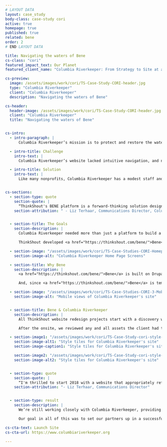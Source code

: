 ```yaml
---
# LAYOUT DATA
layout: case_study
body-class: case-study cori
active: true
homepage: true
published: true
related: bene
order: 2
# END LAYOUT DATA

title: Navigating the waters of Bene
cs-class: "cori"
featured_impact_text: Our Planet
featured_client_name: "Columbia Riverkeeper: From Strategy to Site at a Fraction of the Cost"

cs-preview:
  image: /assets/images/work/cori/TS-Case-Study-CORI-header.jpg
  type: "Columbia Riverkeeper"
  client: "Columbia Riverkeeper"
  description: "Navigating the waters of Bene"

cs-header:
  header-image: /assets/images/work/cori/TS-Case-Study-CORI-header.jpg
  client: "Columbia Riverkeeper"
  title: "Navigating the waters of Bene"


cs-intro:
  - intro-paragraph: |
      Columbia Riverkeeper’s mission is to protect and restore the water quality of the Columbia River and all life connected to it, from the headwaters to the Pacific Ocean.

  - intro-title: Challenge
    intro-text: |
      Columbia Riverkeeper’s website lacked intuitive navigation, and no longer reflected the organization’s brand. They needed a site that would allow users to easily find the information they were looking for, increase donations, and was easier to manage, performant, and secure.

  - intro-title: Solution
    intro-text: |
      Like many nonprofits, Columbia Riverkeeper has a modest staff and limited budget. We were excited to help them tackle the task of building a new website on the Drupal distribution we released last fall, <a href="https://thinkshout.com/bene/">Bene</a>.


cs-sections:
  - section-type: quote
    section-quote: |
      “ThinkShout's BENE platform is a forward-thinking solution designed to make the daunting task of building a website, a fun and enjoyable experience. Thanks to ThinkShout's team, no matter how complex the design request seems, the BENE platform delivers a thoughtful, well-designed solution.”
    section-attribution: " - Liz Terhaar, Communications Director, Columbia Riverkeeper"


  - section-title: The Goals
    section-description: |
      Columbia Riverkeeper needed more than just a platform to build a site on, they needed strategy and design support to help them craft clean visuals, simplified messaging, and clear calls to action throughout the website. They required the discovery process, strategy, and design that comes with a high budget website redesign, but they needed it for a fraction of the cost.

      ThinkShout developed <a href="https://thinkshout.com/bene/">Bene</a> precisely to address this scenario.

  - section-image: "/assets/images/work/cori/TS-Case-Studies-CORI-Homepage.jpg"
    section-image-alt: "Columbia Riverkeeper Home Page Screens"

  - section-title: Why Bene
    section-description: |
      <a href="https://thinkshout.com/bene/">Bene</a> is built on Drupal, the leading open source web platform which allows for expansion and customization to meet an organization’s evolving needs. As improvements, integrations, and contributions are made to Bene, those enhancements become available to anyone on the platform. That’s the beauty of open source.

      And, since <a href="https://thinkshout.com/bene/">Bene</a> is templated and built on a specific set of blocks, ThinkShout is able to focus our work with smaller organizations on strategy, design, and customization. Precisely what Columbia Riverkeeper needed.

  - section-image: "/assets/images/work/cori/TS-Case-Studies-CORI-3-Mobile.jpg"
    section-image-alt: "Mobile views of Columbia Riverkeeper's site"


  - section-title: Bene & Columbia Riverkeeper
    section-description: |
      All ThinkShout website redesign projects start with a discovery workshop to assess the client goals and audience motivations -- Bene projects are no different. Our experienced staff worked with Columbia Riverkeeper to define and prioritize their target audiences, their motivations, and how to structure content on their site to keep those audiences coming back and engaged.

      After the onsite, we reviewed any and all assets the client had to help guide our creative direction and set their style tiles.

  - section-image1: "/assets/images/work/cori/TS-Case-Study-cori-style-tile1.jpg"
    section-image-alt1: "Style tiles for Columbia Riverkeeper's site"
    section-image-caption1: "Style tiles for Columbia Riverkeeper's site"

    section-image2: "/assets/images/work/cori/TS-Case-Study-cori-style-tile2.jpg"
    section-image-alt2: "Style tiles for Columbia Riverkeeper's site"


  - section-type: quote
    section-quote: |
      “I'm thrilled to start 2018 with a website that appropriately reflects the work we're doing. We love our new website and we're excited to continue to improve it with your expertise.”
    section-attribution: "- Liz Terhaar, Communications Director"


  - section-type: result
    section-description: |
      We’re still working closely with Columbia Riverkeeper, providing support in the form of security updates, addressing bug fixes as they arise, and quarterly strategic planning sessions.

      Our goal in all of this was to set our partners up in a successful way to achieve maximum impact with their missions. We’re excited to see where they go as they embark upon this new chapter in their digital identity.

cs-cta-text: Launch Site
cs-cta-url: https://www.columbiariverkeeper.org

---
```

